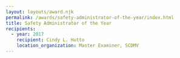 ```yaml
---
layout: layouts/award.njk
permalink: /awards/safety-administrator-of-the-year/index.html
title: Safety Administrator of the Year
recipients:
  - year: 2017
    recipient: Cindy L. Hutto
    location_organization: Master Examiner, SCDMV
---
```

